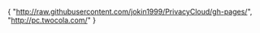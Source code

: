 {
  "http://raw.githubusercontent.com/jokin1999/PrivacyCloud/gh-pages/",
  "http://pc.twocola.com/"
}
